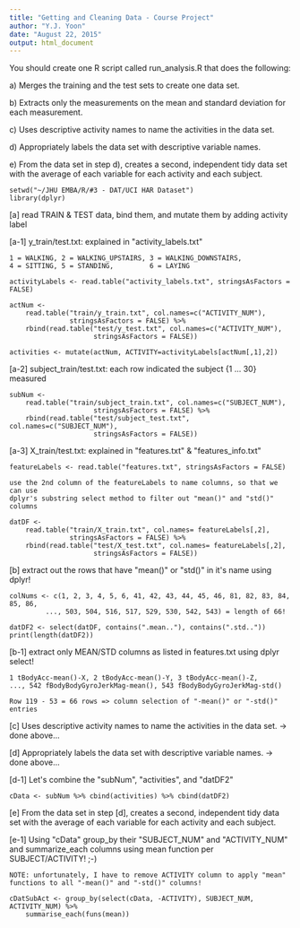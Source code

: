 ```yaml
---
title: "Getting and Cleaning Data - Course Project"
author: "Y.J. Yoon"
date: "August 22, 2015"
output: html_document
---
```


 You should create one R script called run_analysis.R that does the following:
 
 a) Merges the training and the test sets to create one data set.
 
 b) Extracts only the measurements on the mean and standard deviation for each 
    measurement.
    
 c) Uses descriptive activity names to name the activities in the data set.
 
 d) Appropriately labels the data set with descriptive variable names.
 
 e) From the data set in step d), creates a second, independent tidy data set 
    with the average of each variable for each activity and each subject.
    

```{r}
setwd("~/JHU EMBA/R/#3 - DAT/UCI HAR Dataset")
library(dplyr)
```

 [a] read TRAIN & TEST data, bind them, and mutate them by adding activity label
 
   [a-1] y_train/test.txt: explained in "activity_labels.txt"
   
    1 = WALKING, 2 = WALKING_UPSTAIRS, 3 = WALKING_DOWNSTAIRS,
    4 = SITTING, 5 = STANDING,         6 = LAYING

```{r}
activityLabels <- read.table("activity_labels.txt", stringsAsFactors = FALSE)

actNum <- 
    read.table("train/y_train.txt", col.names=c("ACTIVITY_NUM"), 
               stringsAsFactors = FALSE) %>%
    rbind(read.table("test/y_test.txt", col.names=c("ACTIVITY_NUM"), 
                     stringsAsFactors = FALSE))

activities <- mutate(actNum, ACTIVITY=activityLabels[actNum[,1],2])
```

   [a-2] subject_train/test.txt: each row indicated the subject {1 ... 30} measured
   
```{r}
subNum <- 
    read.table("train/subject_train.txt", col.names=c("SUBJECT_NUM"), 
                     stringsAsFactors = FALSE) %>%
    rbind(read.table("test/subject_test.txt", col.names=c("SUBJECT_NUM"), 
                     stringsAsFactors = FALSE))
```

   [a-3] X_train/test.txt: explained in "features.txt" & "features_info.txt"
   
```{r}
featureLabels <- read.table("features.txt", stringsAsFactors = FALSE)
```

    use the 2nd column of the featureLabels to name columns, so that we can use
    dplyr's substring select method to filter out "mean()" and "std()" columns
  
```{r}
datDF <- 
    read.table("train/X_train.txt", col.names= featureLabels[,2], 
               stringsAsFactors = FALSE) %>%
    rbind(read.table("test/X_test.txt", col.names= featureLabels[,2], 
                     stringsAsFactors = FALSE))
```

 [b] extract out the rows that have "mean()" or "std()" in it's name using dplyr!
 
    colNums <- c(1, 2, 3, 4, 5, 6, 41, 42, 43, 44, 45, 46, 81, 82, 83, 84, 85, 86,
             ..., 503, 504, 516, 517, 529, 530, 542, 543) = length of 66!

```{r}
datDF2 <- select(datDF, contains(".mean.."), contains(".std.."))
print(length(datDF2))
```

 [b-1] extract only MEAN/STD columns as listed in features.txt using dplyr select!
 
    1 tBodyAcc-mean()-X, 2 tBodyAcc-mean()-Y, 3 tBodyAcc-mean()-Z,
    ..., 542 fBodyBodyGyroJerkMag-mean(), 543 fBodyBodyGyroJerkMag-std()
    
    Row 119 - 53 = 66 rows => column selection of "-mean()" or "-std()" entries
    
 [c] Uses descriptive activity names to name the activities in the data set.
   -> done above...
   
 [d] Appropriately labels the data set with descriptive variable names.
   -> done above...
   
   [d-1] Let's combine the "subNum", "activities", and "datDF2"
   
```{r}
cData <- subNum %>% cbind(activities) %>% cbind(datDF2)
```

 [e] From the data set in step [d], creates a second, independent tidy data set 
   with the average of each variable for each activity and each subject.
   
   [e-1] Using "cData" group_by their "SUBJECT_NUM" and "ACTIVITY_NUM" and
        summarize_each columns using mean function per SUBJECT/ACTIVITY! ;-)
        
    NOTE: unfortunately, I have to remove ACTIVITY column to apply "mean"
    functions to all "-mean()" and "-std()" columns!
    
```{r}
cDatSubAct <- group_by(select(cData, -ACTIVITY), SUBJECT_NUM, ACTIVITY_NUM) %>% 
    summarise_each(funs(mean))
```


